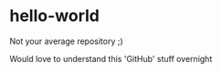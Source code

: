 # hello-world
Not your average repository ;)

Would love to understand this 'GitHub' stuff overnight
